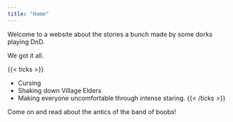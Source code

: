 ```yaml
---
title: "Home"
---
```



Welcome to a website about the stories a bunch made by some dorks playing DnD.

We got it all.

{{< ticks >}}
* Cursing
* Shaking down Village Elders
* Making everyone uncomfortable through intense staring.
{{< /ticks >}}

Come on and read about the antics of the band of boobs!